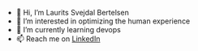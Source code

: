 - 👋 Hi, I’m Laurits Svejdal Bertelsen
- 👀 I’m interested in optimizing the human experience
- 🌱 I’m currently learning devops
- 📫 Reach me on [LinkedIn](https://www.linkedin.com/in/svejdaltech)

<!---
mcadapis/mcadapis is a ✨ special ✨ repository because its `README.md` (this file) appears on your GitHub profile.
You can click the Preview link to take a look at your changes.
--->

